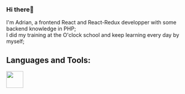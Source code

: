 ### Hi there👋

I'm Adrian, a frontend React and React-Redux developper with some backend knowledge in PHP;  
I did my training at the O'clock school and keep learning every day by myself;  

## Languages and Tools:

<img style="width:45px;" src="https://cdn.jsdelivr.net/gh/devicons/devicon/icons/vscode/vscode-original.svg" />

